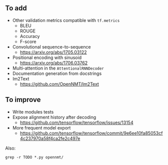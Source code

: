 ## To add

* Other validation metrics compatible with `tf.metrics`
  * BLEU
  * ROUGE
  * Accuracy
  * F-score
* Convolutional sequence-to-sequence
  * https://arxiv.org/abs/1705.03122
* Positional encoding with sinusoid
  * https://arxiv.org/abs/1706.03762
* Multi-attention in the `AttentionalRNNDecoder`
* Documentation generation from docstrings
* Im2Text
  * https://github.com/OpenNMT/Im2Text

## To improve

* Write modules tests
* Expose alignment history after decoding
  * https://github.com/tensorflow/tensorflow/issues/13154
* More frequent model export
  * https://github.com/tensorflow/tensorflow/commit/9e6ee10fa85053cf4c237970a58f4ca2fe2c497e

Also:

```
grep -r TODO *.py opennmt/
```
